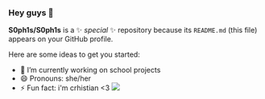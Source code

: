 ### Hey guys 👋


**S0ph1s/S0ph1s** is a ✨ _special_ ✨ repository because its `README.md` (this file) appears on your GitHub profile.

Here are some ideas to get you started:

- 🔭 I’m currently working on school projects
- 😄 Pronouns: she/her
- ⚡ Fun fact: i'm crhistian
<3
![](https://www.google.com/search?q=twiter+banner+qsmp+pinterest&tbm=isch&ved=2ahUKEwijtfCeo42CAxUtpZUCHW44BNwQ2-cCegQIABAD&oq=twiter+banner+qsmp+pinterest&gs_lcp=ChJtb2JpbGUtZ3dzLXdpei1pbWcQAzIFCAAQogQyBQgAEKIEMgUIABCiBDoECCMQJzoICAAQCBAeEBM6BwgjEOoCECc6BQgAEIAEOggIABCABBCxAzoHCAAQigUQQzoHCAAQDRCABDoJCAAQDRATEIAEOgoIABAFEB4QDRATOgoIABAIEB4QDRATULsRWNHIAWCyzAFoAnAAeAGAAbYDiAHKOJIBCjAuMzYuMy4xLjGYAQCgAQGwAQXAAQE&sclient=mobile-gws-wiz-img&ei=Sfs2ZePsNa3K1sQP7vCQ4A0&bih=800&biw=1334&client=tablet-android-samsung-nf-rev1&prmd=isvn#imgrc=XDAptCMpWIwPIM)